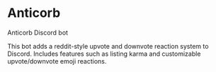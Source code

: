 # Anticorb
Anticorb Discord bot

This bot adds a reddit-style upvote and downvote reaction system to Discord. Includes features such as listing karma and customizable upvote/downvote emoji reactions.
